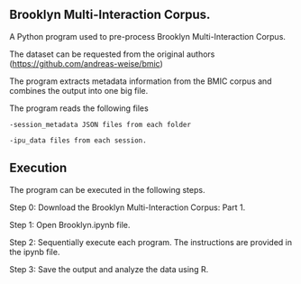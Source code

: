 ## Brooklyn Multi-Interaction Corpus.

A Python program used to pre-process Brooklyn Multi-Interaction Corpus.

The dataset can be requested from the original authors (https://github.com/andreas-weise/bmic)

The program extracts metadata information from the BMIC corpus and combines the output into one big file.

The program reads the following files 

    -session_metadata JSON files from each folder   

    -ipu_data files from each session.

## Execution
The program can be executed in the following steps.

Step 0: Download the Brooklyn Multi-Interaction Corpus: Part 1.

Step 1: Open Brooklyn.ipynb file.

Step 2: Sequentially execute each program. The instructions are provided in the ipynb file.

Step 3: Save the output and analyze the data using R.
